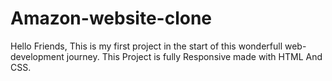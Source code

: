 # Amazon-website-clone
Hello Friends, This is my first project in the start of this wonderfull web-development journey.
This Project is fully Responsive made with HTML And CSS.
